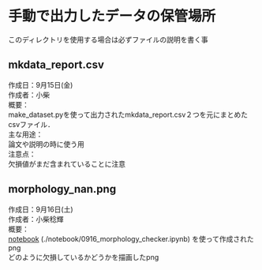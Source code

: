 # 手動で出力したデータの保管場所
このディレクトリを使用する場合は必ずファイルの説明を書く事


## mkdata_report.csv
作成日：9月15日(金) <br>
作成者：小柴<br>
概要：<br>
make_dataset.pyを使って出力されたmkdata_report.csv２つを元にまとめたcsvファイル．<br>
主な用途：<br>
論文や説明の時に使う用<br>
注意点：<br>
欠損値がまだ含まれていることに注意<br>


## morphology_nan.png
作成日：9月16日(土) <br>
作成者：小柴稔輝 <br>
概要： <br>
[notebook](./notebook/0916_morphology_checker.ipynb) (./notebook/0916_morphology_checker.ipynb)
を使って作成されたpng <br>
どのように欠損しているかどうかを描画したpng
